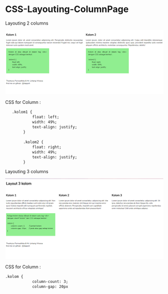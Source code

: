 # CSS-Layouting-ColumnPage

Layouting 2 columns

![alt text](https://github.com/dappsh/CSS-Layouting-ColumnPage/blob/master/2-Columns-Layout.png)

CSS for Column :
```
   .kolom1 {
            float: left;
            width: 49%;
            text-align: justify;
        }

        .kolom2 {
            float: right;
            width: 49%;
            text-align: justify;
        }

```

Layouting 3 columns

![alt text](https://github.com/dappsh/CSS-Layouting-ColumnPage/blob/master/3-Columns-Layout.png)

CSS for Column :
```
.kolom {
            column-count: 3;
            column-gap: 20px
```

